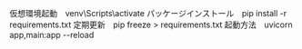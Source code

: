 仮想環境起動　venv\Scripts\activate
パッケージインストール　pip install -r requirements.txt
定期更新　pip freeze > requirements.txt
起動方法　uvicorn app,main:app --reload